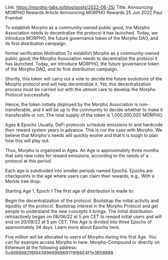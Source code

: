 Link: https://morpho-labs.io/blog/posts/2022-06-25/
Title: Announcing MORPHO Rewards Article
Announcing MORPHO Rewards
25 Jun 2022
Paul Frambot

To establish Morpho as a community-owned public good, the Morpho Association needs to decentralize the protocol it has launched. Today, we introduce MORPHO, the future governance token of the Morpho DAO, and its first distribution campaign.

formal verification
Motivation
To establish Morpho as a community-owned public good, the Morpho Association needs to decentralize the protocol it has launched. Today, we introduce MORPHO, the future governance token of the Morpho DAO, and its first distribution campaign.

Shortly, this token will carry out a vote to decide the future evolutions of the Morpho protocol and will help decentralize it. Yet, this decentralization process must be carried out with the utmost care to develop the Morpho Protocol successfully.

Hence, the token initially deployed by the Morpho Association is non-transferable, and it will be up to the community to decide whether to make it transferable or not. The total supply of the token is 1,000,000,000 MORPHO.

Ages & Epochs
Usually, DeFi protocols schedule emissions to and hardcode their reward system years in advance. This is not the case with Morpho. We believe that Morpho's needs will quickly evolve and that it is tough to plan how this will play out.

Thus, Morpho is organized in Ages. An Age is approximately three months that sets new rules for reward emissions, according to the needs of a protocol at this period.

Each age is subdivided into smaller periods named Epochs. Epochs are checkpoints in the age where users can claim their rewards, e.g., With a Merkle tree drop.

Starting Age 1, Epoch 1
The first age of distribution is made to:

Begin the decentralization of the protocol.
Bootstrap the initial activity and liquidity of the protocol.
Bootstrap interest in the Morpho Protocol and get people to understand the new concepts it brings.
The initial distribution retroactively began on 08/06/22 at 5 pm CET to reward initial users and will end on 20/09/22 at 5 pm CET. This Age is divided into three Epochs of approximately 34 days. Learn more about Epochs here.

Five million will be allocated to users of Morpho during this first Age. You can for example access Morpho in here: Morpho-Compound or directly on Ethereum at the following address: 0x8888882f8f843896699869179fB6E4f7e3B58888
